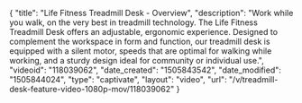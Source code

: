 {
    "title": "Life Fitness Treadmill Desk - Overview",
    "description": "Work while you walk, on the very best in treadmill technology. The Life Fitness Treadmill Desk offers an adjustable, ergonomic experience. Designed to complement the workspace in form and function, our treadmill desk is equipped with a silent motor, speeds that are optimal for walking while working, and a sturdy design ideal for community or individual use.",
    "videoid": "118039062",
    "date_created": "1505843542",
    "date_modified": "1505844024",
    "type": "captivate",
    "layout": "video",
    "url": "\/v\/treadmill-desk-feature-video-1080p-mov\/118039062"
}